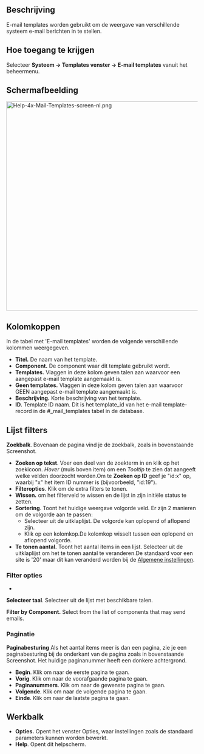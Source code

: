 <!-- Filename: Help4.x:Mail_Templates / Display title: E-mail templates -->

## Beschrijving

E-mail templates worden gebruikt om de weergave van verschillende
systeem e-mail berichten in te stellen.

## Hoe toegang te krijgen

Selecteer **Systeem → Templates venster → E-mail templates**
vanuit het beheermenu.

## Schermafbeelding

<img
src="https://docs.joomla.org/images/thumb/7/7c/Help-4x-Mail-Templates-screen-nl.png/800px-Help-4x-Mail-Templates-screen-nl.png"
decoding="async"
srcset="https://docs.joomla.org/images/7/7c/Help-4x-Mail-Templates-screen-nl.png 1.5x"
data-file-width="1163" data-file-height="802" width="800" height="552"
alt="Help-4x-Mail-Templates-screen-nl.png" />

## Kolomkoppen

In de tabel met 'E-mail templates' worden de volgende verschillende
kolommen weergegeven.

- **Titel.** De naam van het template.
- **Component.** De component waar dit template gebruikt wordt.
- **Templates.** Vlaggen in deze kolom geven talen aan waarvoor een
  aangepast e-mail template aangemaakt is.
- **Geen templates.** Vlaggen in deze kolom geven talen aan waarvoor
  GEEN aangepast e-mail template aangemaakt is.
- **Beschrijving.** Korte beschrijving van het template.
- **ID.** Template ID naam. Dit is het template_id van het e-mail
  template-record in de \#\_mail_templates tabel in de database.

## Lijst filters

**Zoekbalk**. Bovenaan de pagina vind je de zoekbalk, zoals in
bovenstaande Screenshot.

- **Zoeken op tekst**. Voer een deel van de zoekterm in en klik op het
  zoekicoon. *Hover* (muis boven item) om een *Tooltip* te zien dat
  aangeeft welke velden doorzocht worden.Om te **Zoeken op ID** geef je
  "id:x" op, waarbij "x" het item ID nummer is (bijvoorbeeld, "id:19").
- **Filteropties**. Klik om de extra filters te tonen.
- **Wissen.** om het filterveld te wissen en de lijst in zijn initiële
  status te zetten.
- **Sortering**. Toont het huidige weergave volgorde veld. Er zijn 2
  manieren om de volgorde aan te passen:
  - Selecteer uit de uitklaplijst. De volgorde kan oplopend of aflopend
    zijn.
  - Klik op een kolomkop.De kolomkop wisselt tussen een oplopend en
    aflopend volgorde.
- **Te tonen aantal.** Toont het aantal items in een lijst. Selecteer
  uit de uitklaplijst om het te tonen aantal te veranderen.De standaard
  voor een site is '20' maar dit kan veranderd worden bij de [Algemene
  instellingen](https://docs.joomla.org/Help4.x:Site_Global_Configuration/nl#defaultlistlimit "Help4.x:Site Global Configuration/nl").

### Filter opties

-

**Selecteer taal**. Selecteer uit de lijst met beschikbare talen.

**Filter by Component.** Select from the list of components that may
send emails.

### Paginatie

**Paginabesturing** Als het aantal items meer is dan een pagina, zie je
een paginabesturing bij de onderkant van de pagina zoals in bovenstaande
Screenshot. Het huidige paginanummer heeft een donkere
achtergrond.

- **Begin**. Klik om naar de eerste pagina te gaan.
- **Vorig**. Klik om naar de voorafgaande pagina te gaan.
- **Paginanummers**. Klik om naar de gewenste pagina te gaan.
- **Volgende**. Klik om naar de volgende pagina te gaan.
- **Einde**. Klik om naar de laatste pagina te gaan.

## Werkbalk

- **Opties.** Opent het venster Opties, waar instellingen zoals de
  standaard parameters kunnen worden bewerkt.
- **Help**. Opent dit helpscherm.
